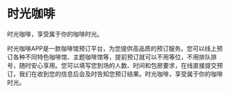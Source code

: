 # 时光咖啡
时光咖啡，享受属于你的咖啡时光。

时光咖啡APP是一款咖啡馆预订平台，为您提供高品质的预订服务。您可以线上预订各种不同特色咖啡馆、主题咖啡馆等，提前预订就可以不用等位，不用排队排号，随时安心享用。您可以填写您到场的人数、时间和包房要求，在线直接提交预订，我们在收到您的信息后会及时告知您预订结果。时光咖啡，享受属于你的咖啡时光。
